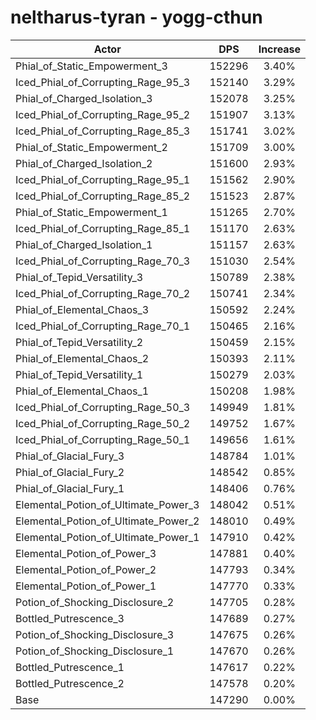 # neltharus-tyran - yogg-cthun
| Actor | DPS | Increase |
|---|:---:|:---:|
|Phial_of_Static_Empowerment_3|152296|3.40%|
|Iced_Phial_of_Corrupting_Rage_95_3|152140|3.29%|
|Phial_of_Charged_Isolation_3|152078|3.25%|
|Iced_Phial_of_Corrupting_Rage_95_2|151907|3.13%|
|Iced_Phial_of_Corrupting_Rage_85_3|151741|3.02%|
|Phial_of_Static_Empowerment_2|151709|3.00%|
|Phial_of_Charged_Isolation_2|151600|2.93%|
|Iced_Phial_of_Corrupting_Rage_95_1|151562|2.90%|
|Iced_Phial_of_Corrupting_Rage_85_2|151523|2.87%|
|Phial_of_Static_Empowerment_1|151265|2.70%|
|Iced_Phial_of_Corrupting_Rage_85_1|151170|2.63%|
|Phial_of_Charged_Isolation_1|151157|2.63%|
|Iced_Phial_of_Corrupting_Rage_70_3|151030|2.54%|
|Phial_of_Tepid_Versatility_3|150789|2.38%|
|Iced_Phial_of_Corrupting_Rage_70_2|150741|2.34%|
|Phial_of_Elemental_Chaos_3|150592|2.24%|
|Iced_Phial_of_Corrupting_Rage_70_1|150465|2.16%|
|Phial_of_Tepid_Versatility_2|150459|2.15%|
|Phial_of_Elemental_Chaos_2|150393|2.11%|
|Phial_of_Tepid_Versatility_1|150279|2.03%|
|Phial_of_Elemental_Chaos_1|150208|1.98%|
|Iced_Phial_of_Corrupting_Rage_50_3|149949|1.81%|
|Iced_Phial_of_Corrupting_Rage_50_2|149752|1.67%|
|Iced_Phial_of_Corrupting_Rage_50_1|149656|1.61%|
|Phial_of_Glacial_Fury_3|148784|1.01%|
|Phial_of_Glacial_Fury_2|148542|0.85%|
|Phial_of_Glacial_Fury_1|148406|0.76%|
|Elemental_Potion_of_Ultimate_Power_3|148042|0.51%|
|Elemental_Potion_of_Ultimate_Power_2|148010|0.49%|
|Elemental_Potion_of_Ultimate_Power_1|147910|0.42%|
|Elemental_Potion_of_Power_3|147881|0.40%|
|Elemental_Potion_of_Power_2|147793|0.34%|
|Elemental_Potion_of_Power_1|147770|0.33%|
|Potion_of_Shocking_Disclosure_2|147705|0.28%|
|Bottled_Putrescence_3|147689|0.27%|
|Potion_of_Shocking_Disclosure_3|147675|0.26%|
|Potion_of_Shocking_Disclosure_1|147670|0.26%|
|Bottled_Putrescence_1|147617|0.22%|
|Bottled_Putrescence_2|147578|0.20%|
|Base|147290|0.00%|
